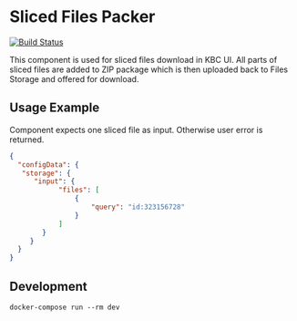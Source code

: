 # Sliced Files Packer

[![Build Status](https://travis-ci.org/keboola/sliced-files-packer.svg?branch=master)](https://travis-ci.org/keboola/sliced-files-packer)

This component is used for sliced files download in KBC UI.
All parts of sliced files are added to ZIP package which is then uploaded back to Files Storage and offered for
download.

## Usage Example
Component expects one sliced file as input. Otherwise user error is returned.


```json
{
  "configData": {
   "storage": {
      "input": {
            "files": [
                {
                    "query": "id:323156728"
                }
            ]
        }
     }
  }
}
```

## Development


`docker-compose run --rm dev`